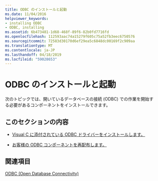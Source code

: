 ```yaml
---
title: ODBC のインストールと起動
ms.date: 11/04/2016
helpviewer_keywords:
- installing ODBC
- ODBC, installing
ms.assetid: 6b473481-1d68-468f-89f6-82b0fd7716fd
ms.openlocfilehash: 112593aac74a15279f605c75a52fb3eec6750576
ms.sourcegitcommit: 72583d30170d6ef29ea5c6848dc00169f2c909aa
ms.translationtype: MT
ms.contentlocale: ja-JP
ms.lasthandoff: 04/18/2019
ms.locfileid: "59028653"
---
```

# <a name="installing-and-getting-started-with-odbc"></a>ODBC のインストールと起動

次のトピックでは、開いているデータベースの接続 (ODBC) での作業を開始する必要があるコンポーネントをインストールできます。

## <a name="in-this-section"></a>このセクションの内容

- [Visual C に添付されている ODBC ドライバーをインストールします。](../../data/odbc/odbc-administrator.md)

- [お客様の ODBC コンポーネントを再配布します。](../../data/odbc/odbc-basics.md)

## <a name="see-also"></a>関連項目

[ODBC (Open Database Connectivity)](../../data/odbc/open-database-connectivity-odbc.md)